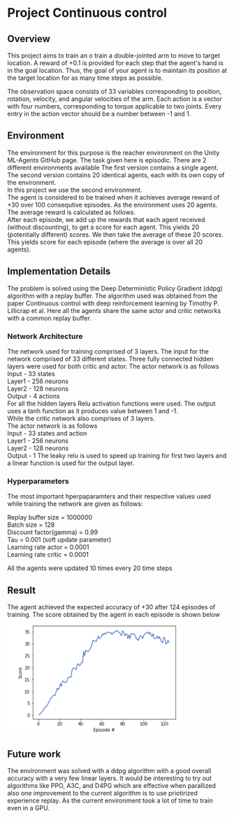 # Project Continuous control

## Overview

This project aims to train an o train a double-jointed arm to move to target location.
A reward of +0.1 is provided for each step that the agent's hand is in the goal location. Thus, the goal of your agent is to maintain its position at the target location for as many time steps as possible.

The observation space consists of 33 variables corresponding to position, rotation, velocity, and angular velocities of the arm. Each action is a vector with four numbers, corresponding to torque applicable to two joints. Every entry in the action vector should be a number between -1 and 1.

## Environment 

The environment for this purpose is the reacher environment on the Unity ML-Agents GitHub page. The task given here is episodic. 
There are 2 different environments available
The first version contains a single agent.  
The second version contains 20 identical agents, each with its own copy of the environment.    
In this project we use the second environment.   
The agent is considered to be trained when it achieves average reward of +30 over 100 consequtive episodes. As the environment uses 20 agents. The average reward is calculated as follows.  
After each episode, we add up the rewards that each agent received (without discounting), to get a score for each agent.  This yields 20 (potentially different) scores.  We then take the average of these 20 scores. 
This yields score for each episode (where the average is over all 20 agents).

## Implementation Details

The problem is solved using the Deep Deterministic Policy Gradient (ddpg) algorithm with a replay buffer. The algorithm used was obtained from the paper Continuous control with deep reinforcement learning by Timothy P. Lillicrap et al. Here all the agents share the same actor and critic networks with a common replay buffer. 


### Network Architecture


The network used for training comprised of 3 layers. The input for the network comprised of 33 different states.
Three fully connected hidden layers were used for both critic and actor. The actor network is as follows  
Input - 33 states  
Layer1 - 256 neurons   
Layer2 - 128 neurons    
Output - 4 actions  
For all the hidden layers Relu activation functions were used. The output uses a tanh function as it produces value between 1 and -1.  
While the critic network also comprises of 3 layers.  
The actor network is as follows  
Input - 33 states and action  
Layer1 - 256 neurons    
Layer2 - 128 neurons    
Output - 1
The leaky relu is used to speed up training for first two layers and a linear function is used for the output layer.





### Hyperparameters

The most important hperpaparamters and their respective values used while training the network are given as follows:  

Replay buffer size = 1000000  
Batch size = 128  
Discount factor(gamma) = 0.99  
Tau = 0.001 (soft update parameter)  
Learning rate actor = 0.0001  
Learning rate critic = 0.0001 

All the agents were updated 10 times every 20 time steps


## Result

The agent achieved the expected accuracy of +30 after 124 episodes of training.
The score obtained by the agent in each episode is shown below
<img src="continuous-control.png" width="400">


## Future work

The environment was solved with a ddpg algorithm with a good overall accuracy with a very few linear layers. It would be interesting to try out algorithms like PPO, A3C, and D4PG which are effective when parallized also one improvement to the current algorithm is to  use priotirized experience replay. As the current environment took a lot of time to train even in a GPU.
